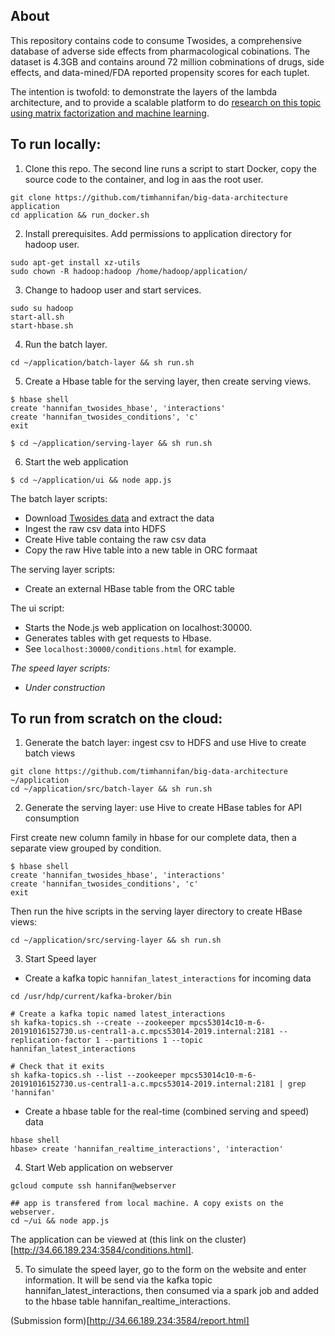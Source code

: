 

## About
This repository contains code to consume Twosides, a comprehensive database of adverse side effects from pharmacological cobinations. The dataset is 4.3GB and contains around 72 million cobminations of drugs, side effects, and data-mined/FDA reported propensity scores for each tuplet.

The intention is twofold: to demonstrate the layers of the lambda architecture, and to provide a scalable platform to do [research on this topic using matrix factorization and machine learning](https://github.com/timhannifan/drug-reaction-matrix-factorization).



## To run locally:

1. Clone this repo. The second line runs a script to start Docker, copy the source code to the container, and log in aas the root user.
```
git clone https://github.com/timhannifan/big-data-architecture application
cd application && run_docker.sh
```
2. Install prerequisites. Add permissions to application directory for hadoop user.
```
sudo apt-get install xz-utils
sudo chown -R hadoop:hadoop /home/hadoop/application/
```
3. Change to hadoop user and start services.
```
sudo su hadoop
start-all.sh
start-hbase.sh
```
4. Run the batch layer.
```
cd ~/application/batch-layer && sh run.sh
```

5. Create a Hbase table for the serving layer, then create serving views.

```
$ hbase shell
create 'hannifan_twosides_hbase', 'interactions'
create 'hannifan_twosides_conditions', 'c'
exit

$ cd ~/application/serving-layer && sh run.sh
```

6. Start the web application

```
$ cd ~/application/ui && node app.js
```

The batch layer scripts:
- Download [Twosides data](http://tatonettilab.org/resources/nsides/) and extract the data
- Ingest the raw csv data into HDFS
- Create Hive table containg the raw csv data
- Copy the raw Hive table into a new table in ORC formaat

The serving layer scripts:
- Create an external HBase table from the ORC table

The ui script:
- Starts the Node.js web application on localhost:30000.
- Generates tables with get requests to Hbase.
- See `localhost:30000/conditions.html` for example.

*The speed layer scripts:*
- *Under construction*


## To run from scratch on the cloud:

1. Generate the batch layer: ingest csv to HDFS and use Hive to create batch views
```
git clone https://github.com/timhannifan/big-data-architecture ~/application
cd ~/application/src/batch-layer && sh run.sh
```

2. Generate the serving layer: use Hive to create HBase tables for API consumption

First create new column family in hbase for our complete data, then a separate view grouped by condition.
```
$ hbase shell
create 'hannifan_twosides_hbase', 'interactions'
create 'hannifan_twosides_conditions', 'c'
exit
```

Then run the hive scripts in the serving layer directory to create HBase views:
```
cd ~/application/src/serving-layer && sh run.sh
```


3. Start Speed layer
- Create a kafka topic `hannifan_latest_interactions` for incoming data
```
cd /usr/hdp/current/kafka-broker/bin

# Create a kafka topic named latest_interactions
sh kafka-topics.sh --create --zookeeper mpcs53014c10-m-6-20191016152730.us-central1-a.c.mpcs53014-2019.internal:2181 --replication-factor 1 --partitions 1 --topic hannifan_latest_interactions

# Check that it exits
sh kafka-topics.sh --list --zookeeper mpcs53014c10-m-6-20191016152730.us-central1-a.c.mpcs53014-2019.internal:2181 | grep 'hannifan'

```

- Create a hbase table for the real-time (combined serving and speed) data
```
hbase shell
hbase> create 'hannifan_realtime_interactions', 'interaction'
```

4. Start Web application on webserver
```
gcloud compute ssh hannifan@webserver

## app is transfered from local machine. A copy exists on the webserver.
cd ~/ui && node app.js
```

The application can be viewed at (this link on the cluster)[http://34.66.189.234:3584/conditions.html].


5. To simulate the speed layer, go to the form on the website and enter information. It will be send via the kafka topic hannifan_latest_interactions, then consumed via a spark job and added to the hbase table hannifan_realtime_interactions.



(Submission form)[http://34.66.189.234:3584/report.html] 

